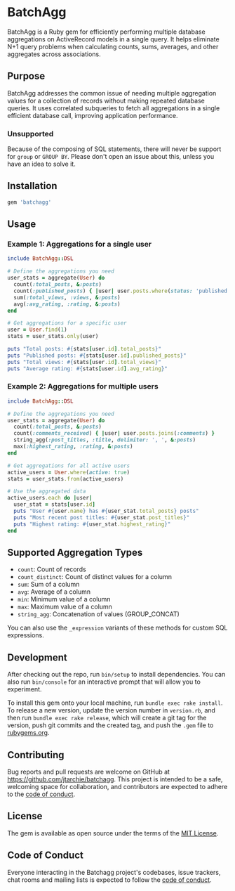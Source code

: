# BatchAgg

BatchAgg is a Ruby gem for efficiently performing multiple database aggregations
on ActiveRecord models in a single query. It helps eliminate N+1 query problems
when calculating counts, sums, averages, and other aggregates across
associations.

## Purpose

BatchAgg addresses the common issue of needing multiple aggregation values for a
collection of records without making repeated database queries. It uses
correlated subqueries to fetch all aggregations in a single efficient database
call, improving application performance.

### Unsupported

Because of the composing of SQL statements, there will never be support for
`group` or `GROUP BY`. Please don't open an issue about this, unless you have an
idea to solve it.

## Installation

```ruby
gem 'batchagg'
```

## Usage

### Example 1: Aggregations for a single user

```ruby
include BatchAgg::DSL

# Define the aggregations you need
user_stats = aggregate(User) do
  count(:total_posts, &:posts)
  count(:published_posts) { |user| user.posts.where(status: 'published') }
  sum(:total_views, :views, &:posts)
  avg(:avg_rating, :rating, &:posts)
end

# Get aggregations for a specific user
user = User.find(1)
stats = user_stats.only(user)

puts "Total posts: #{stats[user.id].total_posts}"
puts "Published posts: #{stats[user.id].published_posts}"
puts "Total views: #{stats[user.id].total_views}"
puts "Average rating: #{stats[user.id].avg_rating}"
```

### Example 2: Aggregations for multiple users

```ruby
include BatchAgg::DSL

# Define the aggregations you need
user_stats = aggregate(User) do
  count(:total_posts, &:posts)
  count(:comments_received) { |user| user.posts.joins(:comments) }
  string_agg(:post_titles, :title, delimiter: ', ', &:posts)
  max(:highest_rating, :rating, &:posts)
end

# Get aggregations for all active users
active_users = User.where(active: true)
stats = user_stats.from(active_users)

# Use the aggregated data
active_users.each do |user|
  user_stat = stats[user.id]
  puts "User #{user.name} has #{user_stat.total_posts} posts"
  puts "Most recent post titles: #{user_stat.post_titles}"
  puts "Highest rating: #{user_stat.highest_rating}"
end
```

## Supported Aggregation Types

- `count`: Count of records
- `count_distinct`: Count of distinct values for a column
- `sum`: Sum of a column
- `avg`: Average of a column
- `min`: Minimum value of a column
- `max`: Maximum value of a column
- `string_agg`: Concatenation of values (GROUP_CONCAT)

You can also use the `_expression` variants of these methods for custom SQL
expressions.

## Development

After checking out the repo, run `bin/setup` to install dependencies. You can
also run `bin/console` for an interactive prompt that will allow you to
experiment.

To install this gem onto your local machine, run `bundle exec rake install`. To
release a new version, update the version number in `version.rb`, and then run
`bundle exec rake release`, which will create a git tag for the version, push
git commits and the created tag, and push the `.gem` file to
[rubygems.org](https://rubygems.org).

## Contributing

Bug reports and pull requests are welcome on GitHub at
https://github.com/jtarchie/batchagg. This project is intended to be a safe,
welcoming space for collaboration, and contributors are expected to adhere to
the
[code of conduct](https://github.com/jtarchie/batchagg/blob/main/CODE_OF_CONDUCT.md).

## License

The gem is available as open source under the terms of the
[MIT License](https://opensource.org/licenses/MIT).

## Code of Conduct

Everyone interacting in the Batchagg project's codebases, issue trackers, chat
rooms and mailing lists is expected to follow the
[code of conduct](https://github.com/jtarchie/batchagg/blob/main/CODE_OF_CONDUCT.md).
